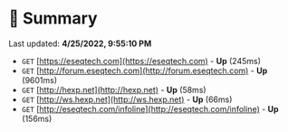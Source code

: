 # 📖 Summary
Last updated: **4/25/2022, 9:55:10 PM**

- `GET` [https://eseqtech.com](https://eseqtech.com) - **Up** (245ms)
- `GET` [http://forum.eseqtech.com](http://forum.eseqtech.com) - **Up** (9601ms)
- `GET` [http://hexp.net](http://hexp.net) - **Up** (58ms)
- `GET` [http://ws.hexp.net](http://ws.hexp.net) - **Up** (66ms)
- `GET` [http://eseqtech.com/infoline](http://eseqtech.com/infoline) - **Up** (156ms)
